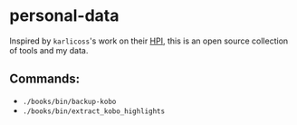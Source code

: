 # personal-data

Inspired by `karlicoss`'s work on their [HPI](https://github.com/karlicoss/HPI), this is an open source collection of tools and my data.

## Commands:

- `./books/bin/backup-kobo`
- `./books/bin/extract_kobo_highlights`

